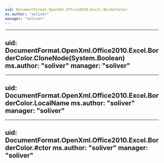 ```yaml
---
uid: DocumentFormat.OpenXml.Office2010.Excel.BorderColor
ms.author: "soliver"
manager: "soliver"
---
```


---
uid: DocumentFormat.OpenXml.Office2010.Excel.BorderColor.CloneNode(System.Boolean)
ms.author: "soliver"
manager: "soliver"
---

---
uid: DocumentFormat.OpenXml.Office2010.Excel.BorderColor.LocalName
ms.author: "soliver"
manager: "soliver"
---

---
uid: DocumentFormat.OpenXml.Office2010.Excel.BorderColor.#ctor
ms.author: "soliver"
manager: "soliver"
---
